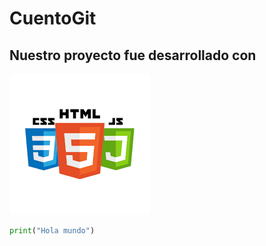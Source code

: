 # CuentoGit

## Nuestro proyecto fue desarrollado con 

![Lenguajes utilizados](/lenguajes.png)

```python
print("Hola mundo")
```